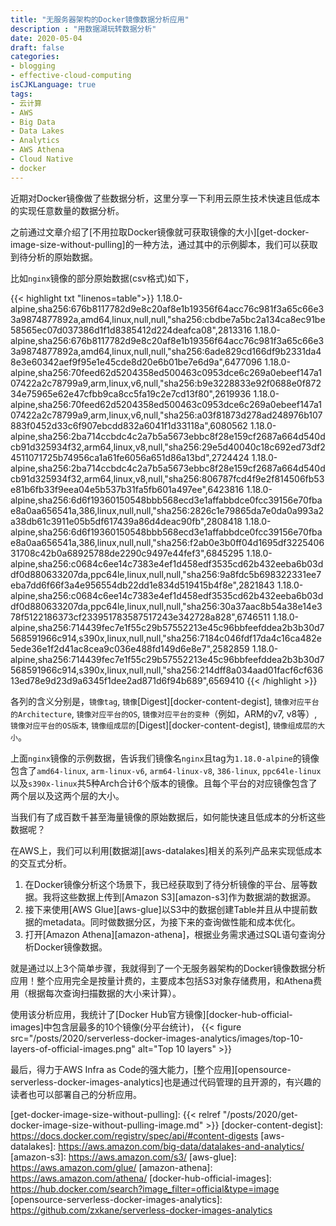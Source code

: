 ```yaml
---
title: "无服务器架构的Docker镜像数据分析应用"
description : "用数据湖玩转数据分析"
date: 2020-05-04
draft: false
categories:
- blogging
- effective-cloud-computing
isCJKLanguage: true
tags:
- 云计算
- AWS
- Big Data
- Data Lakes
- Analytics
- AWS Athena
- Cloud Native
- docker
---
```

近期对Docker镜像做了些数据分析，这里分享一下利用云原生技术快速且低成本的实现任意数量的数据分析。

之前通过文章介绍了[不用拉取Docker镜像就可获取镜像的大小][get-docker-image-size-without-pulling]的一种方法，通过其中的示例脚本，我们可以获取到待分析的原始数据。

比如`nginx`镜像的部分原始数据(csv格式)如下，

{{< highlight txt "linenos=table">}}
1.18.0-alpine,sha256:676b8117782d9e8c20af8e1b19356f64acc76c981f3a65c66e33a9874877892a,amd64,linux,null,null,"sha256:cbdbe7a5bc2a134ca8ec91be58565ec07d037386d1f1d8385412d224deafca08",2813316
1.18.0-alpine,sha256:676b8117782d9e8c20af8e1b19356f64acc76c981f3a65c66e33a9874877892a,amd64,linux,null,null,"sha256:6ade829cd166df9b2331da48e3e60342aef9f95e1e45cde8d20e6b01be7e6d9a",6477096
1.18.0-alpine,sha256:70feed62d5204358ed500463c0953dce6c269a0ebeef147a107422a2c78799a9,arm,linux,v6,null,"sha256:b9e3228833e92f0688e0f87234e75965e62e47cfbb9ca8cc5fa19c2e7cd13f80",2619936
1.18.0-alpine,sha256:70feed62d5204358ed500463c0953dce6c269a0ebeef147a107422a2c78799a9,arm,linux,v6,null,"sha256:a03f81873d278ad248976b107883f0452d33c6f907ebcdd832a6041f1d33118a",6080562
1.18.0-alpine,sha256:2ba714ccbdc4c2a7b5a5673ebbc8f28e159cf2687a664d540dcb91d325934f32,arm64,linux,v8,null,"sha256:29e5d40040c18c692ed73df24511071725b74956ca1a61fe6056a651d86a13bd",2724424
1.18.0-alpine,sha256:2ba714ccbdc4c2a7b5a5673ebbc8f28e159cf2687a664d540dcb91d325934f32,arm64,linux,v8,null,"sha256:806787fcd4f9e2f814506fb53e81b6fb33f9eea04e5b537b31fa5fb601a497ee",6423816
1.18.0-alpine,sha256:6d6f19360150548bbb568ecd3e1affabbdce0fcc39156e70fbae8a0aa656541a,386,linux,null,null,"sha256:2826c1e79865da7e0da0a993a2a38db61c3911e05b5df617439a86d4deac90fb",2808418
1.18.0-alpine,sha256:6d6f19360150548bbb568ecd3e1affabbdce0fcc39156e70fbae8a0aa656541a,386,linux,null,null,"sha256:f2ab0e3b0ff04d1695df322540631708c42b0a68925788de2290c9497e44fef3",6845295
1.18.0-alpine,sha256:c0684c6ee14c7383e4ef1d458edf3535cd62b432eeba6b03ddf0d880633207da,ppc64le,linux,null,null,"sha256:9a8fdc5b698322331ee7eba7dd6f66f3a4e956554db22dd1e834d519415b4f8e",2821843
1.18.0-alpine,sha256:c0684c6ee14c7383e4ef1d458edf3535cd62b432eeba6b03ddf0d880633207da,ppc64le,linux,null,null,"sha256:30a37aac8b54a38e14e378f5122186373cf233951783587517243e342728a828",6746511
1.18.0-alpine,sha256:714439fec7e1f55c29b57552213e45c96bbfeefddea2b3b30d7568591966c914,s390x,linux,null,null,"sha256:7184c046fdf17da4c16ca482e5ede36e1f2d41ac8cea9c036e488fd149d6e8e7",2582859
1.18.0-alpine,sha256:714439fec7e1f55c29b57552213e45c96bbfeefddea2b3b30d7568591966c914,s390x,linux,null,null,"sha256:214dff8a034aad01facf6cf63613ed78e9d23d9a6345f1dee2ad871d6f94b689",6569410
{{< /highlight >}}

各列的含义分别是，`镜像tag`, `镜像`[Digest][docker-content-degist], `镜像对应平台的Architecture`, `镜像对应平台的OS`, `镜像对应平台的变种`（例如，ARM的v7, v8等）, `镜像对应平台的OS版本`, `镜像组成层的`[Digest][docker-content-degist], `镜像组成层的大小`。

上面`nginx`镜像的示例数据，告诉我们镜像名`nginx`且tag为`1.18.0-alpine`的镜像包含了`amd64-linux`, `arm-linux-v6`, `arm64-linux-v8`, `386-linux`, `ppc64le-linux`以及`s390x-linux`共5种Arch合计6个版本的镜像。且每个平台的对应镜像包含了两个层以及这两个层的大小。

当我们有了成百数千甚至海量镜像的原始数据后，如何能快速且低成本的分析这些数据呢？

<!--more-->

在AWS上，我们可以利用[数据湖][aws-datalakes]相关的系列产品来实现低成本的交互式分析。

1. 在Docker镜像分析这个场景下，我已经获取到了待分析镜像的平台、层等数据。我将这些数据上传到[Amazon S3][amazon-s3]作为数据湖的数据源。
2. 接下来使用[AWS Glue][aws-glue]以S3中的数据创建Table并且从中提前数据的metadata。同时做数据分区，为接下来的查询做性能和成本优化。
3. 打开[Amazon Athena][amazon-athena]，根据业务需求通过SQL语句查询分析Docker镜像数据。

就是通过以上3个简单步骤，我就得到了一个无服务器架构的Docker镜像数据分析应用！整个应用完全是按量计费的，主要成本包括S3对象存储费用，和Athena费用（根据每次查询扫描数据的大小来计算）。

使用该分析应用，我统计了[Docker Hub官方镜像][docker-hub-official-images]中包含层最多的10个镜像(分平台统计)，
{{< figure src="/posts/2020/serverless-docker-images-analytics/images/top-10-layers-of-official-images.png" alt="Top 10 layers" >}}

最后，得力于AWS Infra as Code的强大能力，[整个应用][opensource-serverless-docker-images-analytics]也是通过代码管理的且开源的，有兴趣的读者也可以部署自己的分析应用。

[get-docker-image-size-without-pulling]: {{< relref "/posts/2020/get-docker-image-size-without-pulling-image.md" >}}
[docker-content-degist]: https://docs.docker.com/registry/spec/api/#content-digests
[aws-datalakes]: https://aws.amazon.com/big-data/datalakes-and-analytics/
[amazon-s3]: https://aws.amazon.com/s3/
[aws-glue]: https://aws.amazon.com/glue/
[amazon-athena]: https://aws.amazon.com/athena/
[docker-hub-official-images]: https://hub.docker.com/search?image_filter=official&type=image 
[opensource-serverless-docker-images-analytics]: https://github.com/zxkane/serverless-docker-images-analytics
